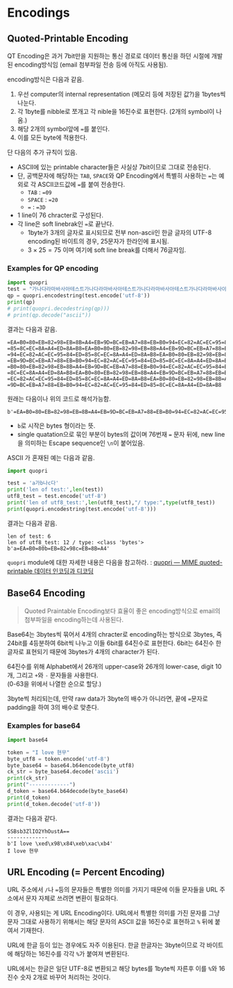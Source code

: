 # Encodings

## Quoted-Printable Encoding

QT Encoding은 과거 7bit만을 지원하는 통신 경로로 데이터 통신을 하던 시절에 개발된 encoding방식임 (email 첨부파일 전송 등에 아직도 사용됨).

encoding방식은 다음과 같음.

1. 우선 computer의 internal representation (메모리 등에 저장된 값?)을 1bytes씩 나눈다.
2. 각 1byte를 nibble로 쪼개고 각 nible을 16진수로 표현한다. (2개의 symbol이 나옴.)
3. 해당 2개의 symbol앞에 `=`를 붙인다.
4. 이를 모든 byte에 적용한다.

단 다음의 추가 규칙이 있음.

* ASCII에 있는 printable character들은 사실상 7bit이므로 그대로 전송된다.
* 단, 공백문자에 해당하는 `TAB`, `SPACE`와 QP Encoding에서 특별히 사용하는 `=`는 예외로 각 ASCII코드값에 `=`를 붙여 전송한다. 
    * `TAB` : `=09`
    * `SPACE` : `=20`
    * `=` : `=3D`
* 1 line이 76 chracter로 구성된다.
* 각 line은 soft linebrak인 `=`로 끝난다.
    * 1byte가 3개의 글자로 표시되므로 전부 non-ascii인 한글 글자의 UTF-8 encoding된 바이트의 경우, 25문자가 한라인에 표시됨.
    * $3 \times 25 =75$ 이며 여기에 soft line break를 더해서 76글자임.  

### Examples for QP encoding

```python
import quopri
test = "가나다라마바사아테스트가나다라마바사아테스트가나다라마바사아테스트가나다라마바사아테스트가나다라마바사아테스트가나다라마바사아테스트"
qp = quopri.encodestring(test.encode('utf-8'))
print(qp)
# print(quopri.decodestring(qp)))
# print(qp.decode("ascii"))
```

결과는 다음과 같음.

```
=EA=B0=80=EB=82=98=EB=8B=A4=EB=9D=BC=EB=A7=88=EB=B0=94=EC=82=AC=EC=95=84=ED=
=85=8C=EC=8A=A4=ED=8A=B8=EA=B0=80=EB=82=98=EB=8B=A4=EB=9D=BC=EB=A7=88=EB=B0=
=94=EC=82=AC=EC=95=84=ED=85=8C=EC=8A=A4=ED=8A=B8=EA=B0=80=EB=82=98=EB=8B=A4=
=EB=9D=BC=EB=A7=88=EB=B0=94=EC=82=AC=EC=95=84=ED=85=8C=EC=8A=A4=ED=8A=B8=EA=
=B0=80=EB=82=98=EB=8B=A4=EB=9D=BC=EB=A7=88=EB=B0=94=EC=82=AC=EC=95=84=ED=85=
=8C=EC=8A=A4=ED=8A=B8=EA=B0=80=EB=82=98=EB=8B=A4=EB=9D=BC=EB=A7=88=EB=B0=94=
=EC=82=AC=EC=95=84=ED=85=8C=EC=8A=A4=ED=8A=B8=EA=B0=80=EB=82=98=EB=8B=A4=EB=
=9D=BC=EB=A7=88=EB=B0=94=EC=82=AC=EC=95=84=ED=85=8C=EC=8A=A4=ED=8A=B8
```

원래는 다음이나 위의 코드로 해석가능함.

```
b'=EA=B0=80=EB=82=98=EB=8B=A4=EB=9D=BC=EB=A7=88=EB=B0=94=EC=82=AC=EC=95=84=ED=\n=85=8C=EC=8A=A4=ED=8A=B8=EA=B0=80=EB=82=98=EB=8B=A4=EB=9D=BC=EB=A7=88=EB=B0=\n=94=EC=82=AC=EC=95=84=ED=85=8C=EC=8A=A4=ED=8A=B8=EA=B0=80=EB=82=98=EB=8B=A4=\n=EB=9D=BC=EB=A7=88=EB=B0=94=EC=82=AC=EC=95=84=ED=85=8C=EC=8A=A4=ED=8A=B8=EA=\n=B0=80=EB=82=98=EB=8B=A4=EB=9D=BC=EB=A7=88=EB=B0=94=EC=82=AC=EC=95=84=ED=85=\n=8C=EC=8A=A4=ED=8A=B8=EA=B0=80=EB=82=98=EB=8B=A4=EB=9D=BC=EB=A7=88=EB=B0=94=\n=EC=82=AC=EC=95=84=ED=85=8C=EC=8A=A4=ED=8A=B8=EA=B0=80=EB=82=98=EB=8B=A4=EB=\n=9D=BC=EB=A7=88=EB=B0=94=EC=82=AC=EC=95=84=ED=85=8C=EC=8A=A4=ED=8A=B8'
```

* `b`로 시작은 bytes 형이라는 뜻.
* single quatation으로 묶인 부분이 bytes의 값이며 76번재 `=` 문자 뒤에, new line을 의미하는 Escape sequence인 `\n`이 붙어있음.

ASCII 가 혼재된 예는 다음과 같음.

```python
import quopri

test = 'a가b나c다'
print('len of test:',len(test))
utf8_test = test.encode('utf-8')
print('len of utf8_test:',len(utf8_test),"/ type:",type(utf8_test))
print(quopri.encodestring(test.encode('utf-8')))
```

결과는 다음과 같음.

```
len of test: 6
len of utf8_test: 12 / type: <class 'bytes'>
b'a=EA=B0=80b=EB=82=98c=EB=8B=A4'
```

`quopri` module에 대한 자세한 내용은 다음을 참고하라. : [quopri — MIME quoted-printable 데이터 인코딩과 디코딩](https://docs.python.org/ko/3/library/quopri.html)

## Base64 Encoding

> Quoted Praintable Encoding보다 효율이 좋은 encoding방식으로 email의 첨부파일을 encoding하는데 사용된다.

Base64는 3bytes씩 묶어서 4개의 chracter로 encoding하는 방식으로 3bytes, 즉 24bit를 4등분하여 6bit씩 나누고 이들 6bit를 64진수로 표현한다. 6bit는 64진수 한 글자로 표현되기 때문에 3bytes가 4개의 character가 된다.

64진수를 위해 Alphabet에서 26개의 upper-case와 26개의 lower-case, digit 10개, 그리고 `+`와 `-` 문자들을 사용한다.  
(0-63을 위에서 나열한 순으로 할당.)

3byte씩 처리되는데, 만약 raw data가 3byte의 배수가 아니라면, 끝에 `=`문자로 padding을 하여 3의 배수로 맞춘다.

### Examples for base64

```python
import base64

token = "I love 현무"
byte_utf8 = token.encode('utf-8')
byte_base64 = base64.b64encode(byte_utf8)
ck_str = byte_base64.decode('ascii')
print(ck_str)
print("-------------")
d_token = base64.b64decode(byte_base64)
print(d_token)
print(d_token.decode('utf-8'))
```

결과는 다음과 같다.

```
SSBsb3ZlIO2YhOustA==
-------------
b'I love \xed\x98\x84\xeb\xac\xb4'
I love 현무
```

## URL Encoding (= Percent Encoding)

URL 주소에서 `/`나 `=`등의 문자들은 특별한 의미를 가지기 때문에 이들 문자들을 URL 주소에서 문자 자체로 쓰려면 변환이 필요하다.

이 경우, 사용되는 게 URL Encoding이다. URL에서 특별한 의미를 가진 문자를 그냥 문자 그대로 사용하기 위해서는 해당 문자의 ASCII 값을 16진수로 표현하고 `%` 뒤에 붙여서 기재한다.

URL에 한글 등이 있는 경우에도 자주 이용된다. 한글 한글자는 3byte이므로 각 바이트에 해당하는 16진수를 각각 `%`가 붙여져 변환된다.

URL에서는 한글은 일단 UTF-8로 변환되고 해당 bytes를 1byte씩 자른후 이를 `%`와 16진수 숫자 2개로 바꾸어 처리하는 것이다.

